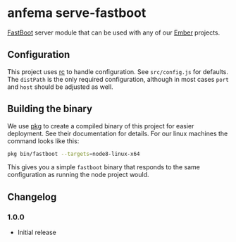 # anfema serve-fastboot

[FastBoot](https://ember-fastboot.com) server module that can be used with any of our [Ember](https://emberjs.com) projects.



## Configuration

This project uses [rc](https://github.com/dominictarr/rc) to handle configuration. See `src/config.js` for defaults. The `distPath` is the only required configuration, although in most cases `port` and `host` should be adjusted as well.



## Building the binary

We use [pkg](https://github.com/zeit/pkg) to create a compiled binary of this project for easier deployment. See their documentation for details. For our linux machines the command looks like this:

```sh
pkg bin/fastboot --targets=node8-linux-x64
```

This gives you a simple `fastboot` binary that responds to the same configuration as running the node project would.



## Changelog

### 1.0.0 

- Initial release
